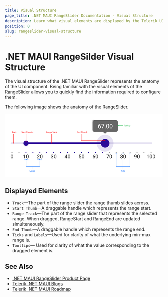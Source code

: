 ```yaml
---
title: Visual Structure
page_title: .NET MAUI RangeSlider Documentation - Visual Structure
description: Learn what visual elements are displayed by the Telerik UI for .NET MAUI RangeSlider, and see how these elements build the visual structure of the control.
position: 0
slug: rangeslider-visual-structure
---
```


# .NET MAUI RangeSilder Visual Structure

The visual structure of the .NET MAUI RangeSlider represents the anatomy of the UI component. Being familiar with the visual elements of the RangeSlider allows you to quickly find the information required to configure them.

The following image shows the anatomy of the RangeSlider.

![.NET MAUI RangeSlider Visual Structure](images/rangeslider-visual-structure.png "Visual elements of RangeSlider control")

## Displayed Elements

- `Track`&mdash;The part of the range slider the range thumb sildes across.
- `Start Thumb`&mdash;A draggable handle which represents the range start.
- `Range Track`&mdash;The part of the range slider that represents the selected range. When dragged, RangeStart and RangeEnd are updated simulteneously.
- `End Thumb`&mdash;A draggable handle which represents the range end.
- `Ticks` and `Labels`&mdash;Used for clarity of what the underlying min-max range is.
- `Tooltips`&mdash; Used for clarity of what the value corresponding to the dragged element is.

## See Also

- [.NET MAUI RangeSlider Product Page](https://www.telerik.com/maui-ui/rangeslider)
- [Telerik .NET MAUI Blogs](https://www.telerik.com/blogs/mobile-net-maui)
- [Telerik .NET MAUI Roadmap](https://www.telerik.com/support/whats-new/maui-ui/roadmap)